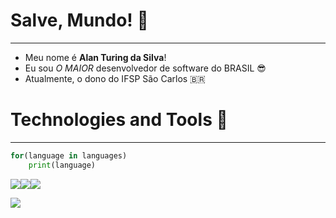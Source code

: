 # Salve, Mundo! 👋
---
- Meu nome é **Alan Turing da Silva**!
- Eu sou _O MAIOR_ desenvolvedor de software do BRASIL 😎
- Atualmente, o dono do IFSP São Carlos 🇧🇷

# Technologies and Tools 🔨
---
```python
for(language in languages)
    print(language)
```
![](https://img.shields.io/badge/Java-ED8B00?style=for-the-badge&logo=openjdk&logoColor=white)![]( 	https://img.shields.io/badge/Python-14354C?style=for-the-badge&logo=python&logoColor=white)![]( 	https://img.shields.io/badge/PostgreSQL-316192?style=for-the-badge&logo=postgresql&logoColor=white)

[![](https://github-readme-stats.vercel.app/api?username=alanturingdasilva)](https://github.com/anuraghazra/github-readme-stats)